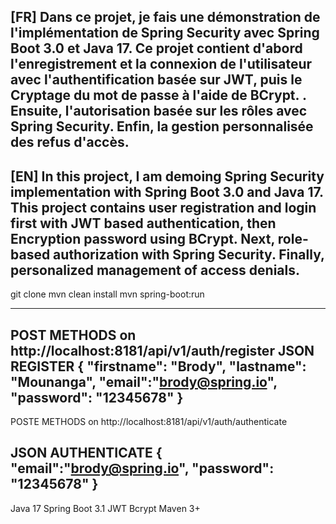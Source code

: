 [FR] Dans ce projet, je fais une démonstration de
l'implémentation de Spring Security avec 
Spring Boot 3.0 et Java 17.
Ce projet contient d'abord l'enregistrement et la connexion de l'utilisateur avec
l'authentification basée sur JWT, puis le Cryptage du mot de passe à l'aide de BCrypt.
. Ensuite, l'autorisation basée sur les rôles avec
Spring Security. Enfin, la gestion personnalisée des refus d'accès.
----------------------------------------------------------------------------------------
[EN] In this project, I am demoing Spring Security 
implementation with Spring Boot 3.0 and Java 17. 
This project contains user registration and login 
first with JWT based authentication, 
then Encryption password using BCrypt. 
Next, role-based authorization with Spring Security.
Finally, personalized management of access denials.
------------------------------------------------------------------------------------------
git clone
mvn clean install
mvn spring-boot:run

----------------------------------------------------
POST METHODS on  http://localhost:8181/api/v1/auth/register
JSON REGISTER
{
"firstname": "Brody",
"lastname": "Mounanga",
"email":"brody@spring.io",
"password": "12345678"
}
----------------------------------------------------
POSTE METHODS on http://localhost:8181/api/v1/auth/authenticate

JSON AUTHENTICATE
{
"email":"brody@spring.io",
"password": "12345678"
}
----------------------------------------------------------------------------
Java 17
Spring Boot 3.1
JWT
Bcrypt
Maven 3+
